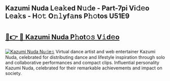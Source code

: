 ## Kazumi Nuda L𝚎a𝚔ed N𝚞𝚍e - Part-7pi Vi𝚍𝚎o L𝚎a𝚔s - H𝚘𝚝 O𝚗𝚕yf𝚊ns P𝚑𝚘tos U51E9

# <h2><a href="http://kf2s29i.oniu.top/?m=Kazumi+Nuda">🔗👉 🔴 Kazumi Nuda P𝚑ot𝚘𝚜 V𝚒d𝚎o</a></h2>

[![Kazumi Nuda Nu𝚍e𝚜](https://i.imgur.com/0qMVB7G.gif)](http://kf2s29i.oniu.top/?m=Kazumi+Nuda)
Virtual dance artist and web entertainer Kazumi Nuda, celebrated for distributing dance and lifestyle inspiration through solo and collaborative performances and compact clips. Influential personality Kazumi Nuda, celebrated for their remarkable achievements and impact on society.  
